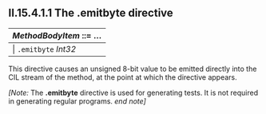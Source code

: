 ## II.15.4.1.1 The .emitbyte directive

 | _MethodBodyItem_ ::= &hellip;
 | ----
 | \| `.emitbyte` _Int32_
 
This directive causes an unsigned 8-bit value to be emitted directly into the CIL stream of the method, at the point at which the directive appears.

_[Note:_ The **.emitbyte** directive is used for generating tests. It is not required in generating regular programs. _end note]_
